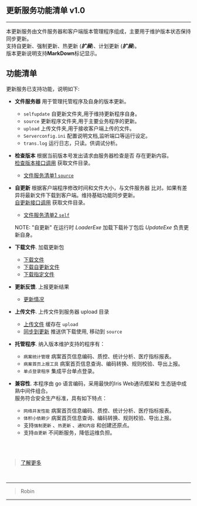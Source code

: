 ## 更新服务功能清单 v1.0
-----
本更新服务由文件服务器和客户端版本管理程序组成，主要用于维护版本状态保持同步更新。<br/>
支持自更新、强制更新、热更新 (***扩展***)、计划更新 (***扩展***)。<br/>
版本更新说明支持**MarkDown**标记显示。<br/>



功能清单
--------

更新服务已支持功能，说明如下:

*   **文件服务器**  用于管理托管程序及自身的版本更新。
    - ``selfupdate`` 自更新文件夹,用于维持更新程序自身。
    - ``source`` 更新程序文件夹,用于主要业务程序的更新。
    - ``upload`` 上传文件夹,用于接收客户端上传的文件。
    - ``Serverconfig.ini`` 配置说明文档,监听端口等运行设定。
	- ``trans.log`` 运行日志，只读。供调试分析。

*   **检查版本**  根据当前版本号发出请求由服务器检查是否
    存在更新内容。<br/>[检查版本接口调用](checkver)
    获取文件目录。<br/>
    - [文件服务清单1  ``source``](filelist?target=source)

*   **自更新**  根据客户端程序修改时间和文件大小，与文件服务器
    比对。如果有差异将最新文件下载到客户端。维持基础功能同步更新。<br/>
    [自更新接口调用](selfver)
    获取文件目录。<br/>
    - [文件服务清单2  ``self``](filelist?target=selfupdate)

    NOTE: "自更新" 在运行时 *LoaderExe* 加载下载补丁包后 
    *UpdateExe* 负责更新自身。 


*   **下载文件**. 加载更新包<br/>
    - [下载文件](download)<br/>
    - [下载自更新文件](download/selfupdate)<br/>
    - [下载指定文件](download?file=./source/BIN/ico-ok.jpg)<br/>

*   **更新反馈**. 上报更新结果<br/>
    - [更新情况](result?act=1&time=10&size=1024)<br/>

*   **上传文件**. 上传文件到服务器 upload 目录<br/>
    - [上传文件](upload)   缓存在 ``upload`` <br/>
    - [同步到更新](syncfiles) 推送供下载使用, 移动到 ``source``

*   **托管程序**. 纳入版本维护支持的程序有：
    - ``病案统计管理`` 病案首页信息编码、质控、统计分析、医疗指标报表。
    - ``病案首页上报工具`` 病案首页信息查询、编码转换、规则校验、导出上报。
    - ``单点登录程序`` 集成平台单点登录。

*   **兼容性**. 本程序由 go 语言编码，采用最快的Iris Web通讯框架和
	生态链中成熟中间件组合。<br/>
    服务符合安全生产标准，具有如下特点：
    - `网络并发性能` 病案首页信息编码、质控、统计分析、医疗指标报表。
    - `体积小依赖少` 病案首页信息查询、编码转换、规则校验、导出上报。
    - 支持`强制更新` 、`热更新` 、`通知内容` 和创建还原点。
    - 支持`自更新` 不间断服务，降低运维负担。

<br/><br/>


>[了解更多](about) <br/>

<br/>



-----
> Robin
-----
<br/>
<br/>
<br/>


